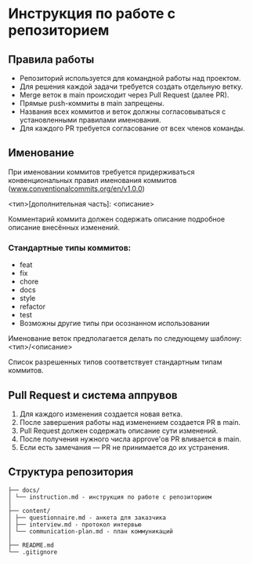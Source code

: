 # Инструкция по работе с репозиторием

## Правила работы
- Репозиторий используется для командной работы над проектом.
- Для решения каждой задачи требуется создать отдельную ветку.
- Merge веток в main происходит через Pull Request (далее PR).
- Прямые push-коммиты в main запрещены.
- Названия всех коммитов и веток должны согласовываться с установленными правилами именования.
- Для каждого PR требуется согласование от всех членов команды.

## Именование
При именовании коммитов требуется придерживаться конвенциональных правил именования коммитов (www.conventionalcommits.org/en/v1.0.0)

<тип>[дополнительная часть]: <описание>

Комментарий коммита должен содержать описание подробное описание внесённых изменений. 

### Стандартные типы коммитов:
- feat
- fix
- chore
- docs
- style
- refactor
- test
- Возможны другие типы при осознанном использовании

Именование веток предполагается делать по следующему шаблону: <тип>/<описание>

Список разрешенных типов соответствует стандартным типам коммитов.

## Pull Request и система аппрувов
1. Для каждого изменения создается новая ветка.
2. После завершения работы над изменением создается PR в main.
3. Pull Request должен содержать описание сути изменений.
4. После получения нужного числа approve'ов PR вливается в main.
5. Если есть замечания — PR не принимается до их устранения.

## Структура репозитория

```text
├── docs/
│ └── instruction.md - инструкция по работе с репозиторием
│
├── content/
│ ├── questionnaire.md - анкета для заказчика
│ ├── interview.md - протокол интервью
│ └── communication-plan.md - план коммуникаций
│
├── README.md
└── .gitignore
```